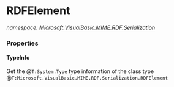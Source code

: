 ﻿# RDFElement
_namespace: <a href="#" onClick="load('/docs/Microsoft.VisualBasic.MIME.RDF.Serialization/index.md')">Microsoft.VisualBasic.MIME.RDF.Serialization</a>_






### Properties

#### TypeInfo
Get the @``T:System.Type`` type information of the class type @``T:Microsoft.VisualBasic.MIME.RDF.Serialization.RDFElement``
